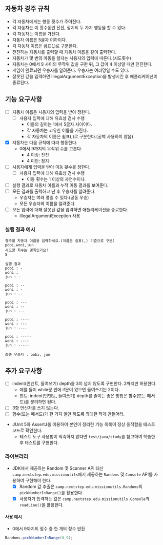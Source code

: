 ## 자동차 경주 규칙

- 각 자동차에게는 행동 횟수가 주어진다.
- 각 자동차는 이 횟수동안 전진, 정지의 두 가지 행동을 할 수 있다.
- 각 자동차는 이름을 가진다.
- 자동차 이름은 5글자 이하이다.
- 각 자동차 이름은 쉼표(,)로 구분한다.
- 전진하는 자동차를 출력할 때 자동차 이름을 같이 출력한다.
- 자동차가 몇 번의 이동을 할지는 사용자의 입력에 따른다.(시도횟수)
- 자동차는 0에서 9 사이의 무작위 값을 구한 뒤, 그 값이 4 이상일 때만 전진한다.
- 게임이 완료되면 우승자를 알려준다. 우승자는 여러명일 수도 있다.
- 잘못된 값을 입력하면 IllegalArgumentException을 발생시킨 후 애플리케이션이 종료된다.

## 기능 요구사항

- [ ] 자동차 이름은 사용자의 입력을 받아 정한다.
    - [ ] 사용자 입력에 대해 유효성 검사 수행
        - 이름의 길이는 1에서 5글자 사이이다.
        - 각 자동차는 고유한 이름을 가진다.
        - 각 자동차의 이름은 쉼표(,)로 구분한다.(공백 사용하지 않음)
- [x] 자동차는 다음 규칙에 따라 행동한다.
    - 0에서 9까지의 무작위 수를 고른다.
        - 4 이상: 전진
        - 4 미만: 정지
- [ ] 사용자에게 입력을 받아 이동 횟수를 정한다.
    - [ ] 사용자 입력에 대해 유효성 검사 수행
        - 이동 횟수는 1 이상의 자연수이다.
- [ ] 실행 결과로 자동차 이름과 누적 이동 결과를 보여준다.
- [ ] 모든 결과를 출력하고 난 후 우승자를 알려준다.
    - 우승자는 여러 명일 수 있다.(공동 우승)
    - 모든 우승자의 이름을 알려준다.
- [ ] 모든 입력에 대해 잘못된 값을 입력하면 애플리케이션을 종료한다.
    - IllegalArgumentException 사용

### 실행 결과 예시

```
경주할 자동차 이름을 입력하세요.(이름은 쉼표(,) 기준으로 구분)
pobi,woni,jun
시도할 회수는 몇회인가요?
5

실행 결과
pobi : -
woni : 
jun : -

pobi : --
woni : -
jun : --

pobi : ---
woni : --
jun : ---

pobi : ----
woni : ---
jun : ----

pobi : -----
woni : ----
jun : -----

최종 우승자 : pobi, jun
```

## 추가 요구사항

- [ ] indent(인덴트, 들여쓰기) depth를 3이 넘지 않도록 구현한다. 2까지만 허용한다.
    - 예를 들어 while문 안에 if문이 있으면 들여쓰기는 2이다.
    - 힌트: indent(인덴트, 들여쓰기) depth를 줄이는 좋은 방법은 함수(또는 메서드)를 분리하면 된다.
- [ ] 3항 연산자를 쓰지 않는다.
- [ ] 함수(또는 메서드)가 한 가지 일만 하도록 최대한 작게 만들어라.
- JUnit 5와 AssertJ를 이용하여 본인이 정리한 기능 목록이 정상 동작함을 테스트 코드로 확인한다.
    - 테스트 도구 사용법이 익숙하지 않다면 `test/java/study`를 참고하여 학습한 후 테스트를 구현한다.

### 라이브러리

- JDK에서 제공하는 Random 및 Scanner API 대신 `camp.nextstep.edu.missionutils`에서 제공하는 `Randoms` 및 `Console` API를 사용하여 구현해야 한다.
    - [x] Random 값 추출은 `camp.nextstep.edu.missionutils.Randoms`의 `pickNumberInRange()`를 활용한다.
    - [x] 사용자가 입력하는 값은 `camp.nextstep.edu.missionutils.Console`의 `readLine()`을 활용한다.

#### 사용 예시

- 0에서 9까지의 정수 중 한 개의 정수 반환

```java
Randoms.pickNumberInRange(0,9);
```